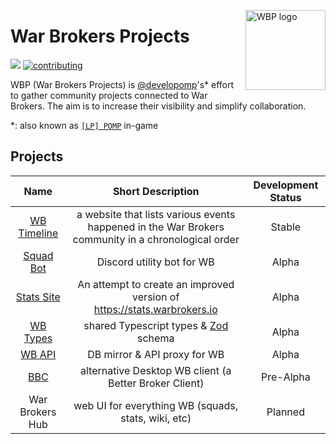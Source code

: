 <img
  align="right"
  width="128"
  height="128"
  alt="WBP logo"
  src="https://raw.githubusercontent.com/War-Brokers/War-Brokers/master/imgs/WBP.avif"
/>

# War Brokers Projects

[![](https://shields.io/badge/discord-chat-5865F2?logo=discord&logoColor=FFFFFF&style=for-the-badge)](https://discord.gg/synPSeuNFK)
[![contributing](https://img.shields.io/badge/contributing-yellow?style=for-the-badge)](https://github.com/War-Brokers/War-Brokers/blob/master/CONTRIBUTING.md)

WBP (War Brokers Projects) is [@developomp][developomp]'s\* effort to gather
community projects connected to War Brokers. The aim is to increase their
visibility and simplify collaboration.

\*: also known as [`[LP] POMP`][lp-pomp] in-game

## Projects

|           Name            |                                         Short Description                                          | Development Status |
| :-----------------------: | :------------------------------------------------------------------------------------------------: | :----------------: |
| [WB Timeline][wbtimeline] | a website that lists various events happened in the War Brokers community in a chronological order |       Stable       |
|  [Squad Bot][squad-bot]   |                                     Discord utility bot for WB                                     |       Alpha        |
| [Stats Site][stats-site]  |              An attempt to create an improved version of https://stats.warbrokers.io               |       Alpha        |
|   [WB Types][wb-types]    |                            shared Typescript types & [Zod][zod] schema                             |       Alpha        |
|      [WB API][wbapi]      |                                    DB mirror & API proxy for WB                                    |       Alpha        |
|        [BBC][BBC]         |                       alternative Desktop WB client (a Better Broker Client)                       |     Pre-Alpha      |
|      War Brokers Hub      |                        web UI for everything WB (squads, stats, wiki, etc)                         |      Planned       |

[developomp]: https://github.com/developomp
[lp-pomp]: https://wbp-stats.web.app/players/5d2ead35d142affb05757778
[wbtimeline]: https://github.com/War-Brokers/War-Brokers/tree/master/apps/wbtimeline
[squad-bot]: https://github.com/War-Brokers/squad-bot
[stats-site]: https://github.com/War-Brokers/War-Brokers/tree/master/apps/stats-site
[wb-types]: https://github.com/War-Brokers/War-Brokers/tree/master/libs/wb-types
[wbapi]: https://github.com/War-Brokers/War-Brokers/tree/master/apps/wbapi
[BBC]: https://github.com/War-Brokers/War-Brokers/tree/master/apps/bbc
[zod]: https://github.com/colinhacks/zod
